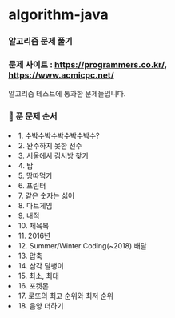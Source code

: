 
# algorithm-java
### 알고리즘 문제 풀기
### 문제 사이트 : https://programmers.co.kr/, https://www.acmicpc.net/

알고리즘 테스트에 통과한 문제들입니다.
### :pushpin: 푼 문제 순서
<list>
  <li>1. 수박수박수박수박수박수?</li>
  <li>2. 완주하지 못한 선수</li>
  <li>3. 서울에서 김서방 찾기</li>
  <li>4. 탑</li>
  <li>5. 땅따먹기</li>
  <li>6. 프린터</li>
  <li>7. 같은 숫자는 싫어</li>
  <li>8. 다트게임</li>
  <li>9. 내적</li>
  <li>10. 체육복</li>
  <li>11. 2016년</li>
  <li>12. Summer/Winter Coding(~2018) 배달</li>
  <li>13. 압축</li>
  <li>14. 삼각 달팽이</li>
  <li>15. 최소, 최대</li>
  <li>16. 포켓몬</li>
  <li>17. 로또의 최고 순위와 최저 순위</li>
  <li>18. 음양 더하기</li>
</list>
 
